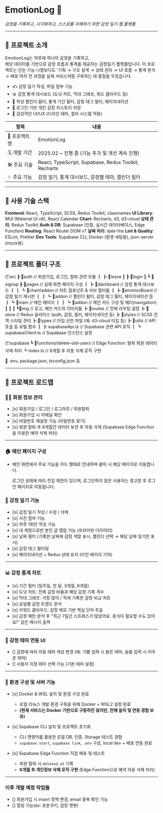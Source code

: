 # EmotionLog 📘

_감정을 기록하고, 시각화하고, 스스로를 이해하기 위한 감정 일기 웹 플랫폼_

---

## 🧩 프로젝트 소개

EmotionLog는 하루에 하나의 감정을 기록하고,  
해당 데이터를 기반으로 감정 흐름과 통계를 제공하는 감정일기 플랫폼입니다.
이 프로젝트는 단순 기능 나열보다도 '기획 → 구조 설계 → 상태 관리 → UI 흐름 → 통계 분석 → 배포'까지 전 과정을 실제 서비스처럼 구축하는 데 중점을 두었습니다.

- ✍️ 감정 일기 작성, 파일 첨부 기능
- 📊 감정 통계 대시보드 (도넛 차트, 막대 그래프, 워드 클라우드 등)
- 📅 작성 캘린더 필터, 통계 기간 필터, 감정 태그 필터, 페이지네이션
- 📌 로그인 기반 개인 감정 히스토리 저장
- 💬 감성적인 UI/UX (디자인 테마, 컬러 시스템 적용)

| 항목          | 내용                                                 |
| ------------- | ---------------------------------------------------- |
| 📌 프로젝트명 | EmotionLog                                           |
| 🗓️ 개발 기간  | 2025.02 ~ 진행 중 (기능 추가 및 개선 계속 진행)      |
| 🛠️ 주요 기술  | React, TypeScript, Supabase, Redux Toolkit, Recharts |
| ✨ 주요 기능  | 감정 일기, 통계 대시보드, 감정별 테마, 캘린더 필터   |

---

## 🚀 사용 기술 스택

**Frontend**: React, TypeScript, SCSS, Redux Toolkit, classnames
**UI Library**: MUI (Material UI v6), React Calendar
**Chart**: Recharts, d3, d3-cloud
**상태 관리**: Redux Toolkit
**Auth & DB**: Supabase (인증, 실시간 데이터베이스, Edge Function)
**Routing**: React Router DOM v7
**날짜 처리**: date-fns
**Lint & Quality**: ESLint, Prettier
**Dev Tools**: Supabase CLI, Docker (환경 세팅용), json-server (mock용)

---

## 📁 프로젝트 폴더 구조

📦src
┣ 📂auth // 회원가입, 로그인, 탈퇴 관련 모듈
┃ ┣ 📂leave
┃ ┣ 📂login
┃ ┗ 📂signup
┣ 📂pages // 실제 화면 페이지 구성
┃ ┣ 📂dashboard // 감정 통계 대시보드
┃ ┃ ┗ 📂chart/addon // 차트 컴포넌트 & 서브 필터들
┃ ┣ 📂emotionBoard // 감정 일기 게시판
┃ ┃ ┗ 📂addon // 캘린더 필터, 감정 태그 필터, 페이지네이션 등
┃ ┗ 📂main // 메인 페이지
┃ ┃ ┗ 📂addon // 메인 카드 구성 및 헤더(navigation)
┃ ┃ ┃ ┗📂img // 로고, 메인 카드의 이미지들
┣ 📂routes // 전체 라우팅 설정
┣ 📂store // Redux 슬라이스 (auth, 감정, 필터, 페이지네이션 등)
┣ 📂styles // SCSS 전역 스타일 관리
┣ 📂types // 타입 선언 파일 (예: d3-cloud 타입 등)
┣ 📂utils // API 호출 등 유틸 함수
┃ ┣ supabaseApi.ts // Supabase 관련 API 로직
┃ ┗ supabaseClient.ts // Supabase 인스턴스 설정

📦supabase
┗ 📂functions/delete-old-users // Edge Function: 탈퇴 회원 데이터 삭제 처리
┗ index.ts // 6개월 후 자동 삭제 로직 구현

📜 .env, package.json, tsconfig.json 등

---

## 🚧 프로젝트 로드맵

### 🧑‍💻 회원 정보 관리

- [o] 회원가입 / 로그인 / 로그아웃 / 회원탈퇴
- [o] 회원가입 시 이메일 확인
- [o] 비밀번호 재설정 기능 (비밀번호 찾기)
- [o] 회원 탈퇴 후 6개월간 데이터 보관 후 자동 삭제
  (Supabase Edge Function을 이용한 예약 삭제 처리)

---

### 🏠 메인 페이지 구성

- 메인 화면에서 주요 기능을 카드 형태로 안내하며 클릭 시 해당 페이지로 이동합니다.

  로그인 상태에 따라 진입 제한이 있으며, 로그인하지 않은 사용자는 경고창 후 로그인 페이지로 이동됩니다.

### 📓 감정 일기 기능

- [o] 감정 일기 작성 / 수정 / 삭제
- [o] 사진 첨부 기능
- [o] 하루 1회만 작성 가능
- [o] 내 계정으로만 본인 글 열람 가능 (프라이빗 다이어리)
- [o] 날짜 필터 (기록한 날짜에 감정 색깔 표시, 캘린더 선택 → 해당 날짜 일기만 표시)
- [o] 감정 태그 필터링
- [o] 페이지네이션 + Redux 상태 유지 (이전 페이지 기억)

---

### 📊 감정 통계 차트

- [o] 기간 필터 (일주일, 한 달, 3개월, 6개월)
- [o] 도넛 차트: 전체 감정 비율과 해당 감정 기록 개수
- [o] 막대 그래프: 가장 많이 / 적게 기록한 감정 비교 차트
- [o] 요일별 감정 트렌드 분석
- [o] 키워드 클라우드: 감정 메모 기반 핵심 단어 추출
- [o] 감정 패턴 분석 후 "최근 7일간 스트레스가 많았어요. 휴식이 필요할 수도 있어요!" 같은 메시지 출력

---

### 🎨 감정 테마 연동 UI

- [] 감정에 따라 자동 테마 색상 변경
  (예: 기쁨 입력 시 밝은 테마, 슬픔 입력 시 어두운 테마)
- [] 사용자 지정 테마 선택 가능 (기본 테마 설정)

---

### 🐳 환경 구성 및 서버 기능

- [o] Docker & WSL 설치 및 환경 구성 완료

  - 로컬 리눅스 개발 환경 구축을 위해 Docker + WSL2 설정 완료
  - **(현재 서비스는 Docker 기반으로 구동하진 않지만, 전체 설치 및 연동 경험 보유)**

- [o] Supabase CLI 설치 및 프로젝트 초기화

  - CLI 명령어를 활용한 로컬 DB, 인증, Storage 테스트 경험
  - `supabase start`, `supabase link`, `.env` 구성, local dev + 배포 연동 완료

- [o] Supabase Edge Function 직접 배포 및 테스트
  - 회원 탈퇴 시 `deleted_at` 기록
  - **6개월 후 개인정보 삭제 로직 구현** (Edge Function으로 예약 자동 삭제 처리)

---

### 이후 개발 예정 작업들

- [] 회원가입 시 insert 정책 변경, email 중복 확인 기능
- [] 힐링 기능(ex: 포춘쿠키, 감정 챗봇)
